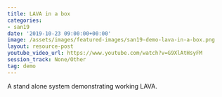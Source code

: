 ```yaml
---
title: LAVA in a box
categories:
- san19
date: '2019-10-23 09:00:00+00:00'
image: /assets/images/featured-images/san19-demo-lava-in-a-box.png
layout: resource-post
youtube_video_url: https://www.youtube.com/watch?v=G9XlAtHsyFM
session_track: None/Other
tag: demo
---
```


A stand alone system demonstrating working LAVA.